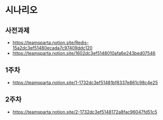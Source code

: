 # 시나리오

## 사전과제
- https://teamsparta.notion.site/Redis-15a2dc3ef51480ecada7c97409ddc120
- https://teamsparta.notion.site/1602dc3ef5148010afa6e243bed07546

## 1주차
- https://teamsparta.notion.site/1-1732dc3ef51481bf8337e861c98c4e25

## 2주차
- https://teamsparta.notion.site/2-1732dc3ef5148172a8fac96047fd51c5

